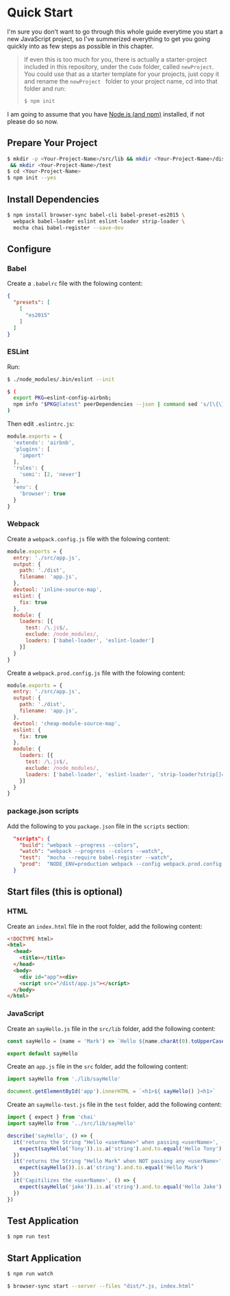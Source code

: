 # Quick Start
I'm sure you don't want to go through this whole guide everytime you start a new JavaScript project, so I've summerized everything to get you going quickly into as few steps as possible in this chapter.  

>If even this is too much for you, there is actually a starter-project included in this repository, under the ```Code``` folder, called ```newProject```.  You could use that as a starter template for your projects, just copy it and rename the ```newProject ``` folder to your project name, cd into that folder and run:
>
>```bash
>$ npm init
>```

I am going to assume that you have [Node.js (and npm)](https://nodejs.org/en/download/) installed, if not please do so now.

## Prepare Your Project

```bash
$ mkdir -p <Your-Project-Name>/src/lib && mkdir <Your-Project-Name>/dist \
 && mkdir <Your-Project-Name>/test
$ cd <Your-Project-Name>
$ npm init --yes
```

## Install Dependencies

```bash
$ npm install browser-sync babel-cli babel-preset-es2015 \
  webpack babel-loader eslint eslint-loader strip-loader \
  mocha chai babel-register --save-dev
```

## Configure
### Babel
Create a ```.babelrc``` file with the folowing content:

```JSON
{
  "presets": [
    [
      "es2015"
    ]
  ]
}
```

### ESLint
Run:

```bash
$ ./node_modules/.bin/eslint --init
```

```bash
$ (
  export PKG=eslint-config-airbnb;
  npm info "$PKG@latest" peerDependencies --json | command sed 's/[\{\},]//g ; s/: /@/g' | xargs npm install --save-dev "$PKG@latest"
)
```

Then edit ```.eslintrc.js```:

```JavaScript
module.exports = {
  'extends': 'airbnb',
  'plugins': [
    'import'
  ],
  'rules': {
    'semi': [2, 'never']
  },
  'env': {
    'browser': true
  }
}
```

### Webpack
Create a ```webpack.config.js``` file with the folowing content:

```JavaScript
module.exports = {
  entry: './src/app.js',
  output: {
    path: './dist',
    filename: 'app.js',
  },
  devtool: 'inline-source-map',
  eslint: {
    fix: true
  },
  module: {
    loaders: [{
      test: /\.js$/,
      exclude: /node_modules/,
      loaders: ['babel-loader', 'eslint-loader']
    }]
  }
}
```

Create a ```webpack.prod.config.js``` file with the folowing content:

```JavaScript
module.exports = {
  entry: './src/app.js',
  output: {
    path: './dist',
    filename: 'app.js',
  },
  devtool: 'cheap-module-source-map',
  eslint: {
    fix: true
  },
  module: {
    loaders: [{
      test: /\.js$/,
      exclude: /node_modules/,
      loaders: ['babel-loader', 'eslint-loader', 'strip-loader?strip[]=console.log']
    }]
  }
}
```
### package.json scripts
Add the following to you ```package.json``` file in the ```scripts``` section:

```JSON
  "scripts": {
    "build": "webpack --progress --colors",
    "watch": "webpack --progress --colors --watch",
    "test":  "mocha --require babel-register --watch",
    "prod":  "NODE_ENV=production webpack --config webpack.prod.config.js -p"
  }
```

## Start files (this is optional)
### HTML
Create an ```index.html``` file in the root folder, add the following content:

```html
<!DOCTYPE html>
<html>
  <head>
    <title></title>
  </head>
  <body>
    <div id="app"><div>
    <script src="/dist/app.js"></script>
  </body>
</html>
```

### JavaScript
Create an ```sayHello.js``` file in the ```src/lib``` folder, add the following content:

```JavaScript
const sayHello = (name = 'Mark') => `Hello ${name.charAt(0).toUpperCase() + name.slice(1).toLowerCase()}`

export default sayHello
```

Create an ```app.js``` file in the ```src``` folder, add the following content:

```JavaScript
import sayHello from './lib/sayHello'

document.getElementById('app').innerHTML = `<h1>${ sayHello() }<h1>`
```

Create an ```sayHello-test.js``` file in the ```test``` folder, add the following content:

```JavaScript
import { expect } from 'chai'
import sayHello from '../src/lib/sayHello'

describe('sayHello', () => {
  it('returns the String "Hello <userName>" when passing <userName>', () => {
    expect(sayHello('Tony')).is.a('string').and.to.equal('Hello Tony')
  })
  it('returns the String "Hello Mark" when NOT passing any <userName>', () => {
    expect(sayHello()).is.a('string').and.to.equal('Hello Mark')
  })
  it('Capitilizes the <userName>', () => {
    expect(sayHello('jake')).is.a('string').and.to.equal('Hello Jake')
  })
})
```

## Test Application

```bash
$ npm run test
```

## Start Application

```bash
$ npm run watch
```

```bash
$ browser-sync start --server --files "dist/*.js, index.html"
```
